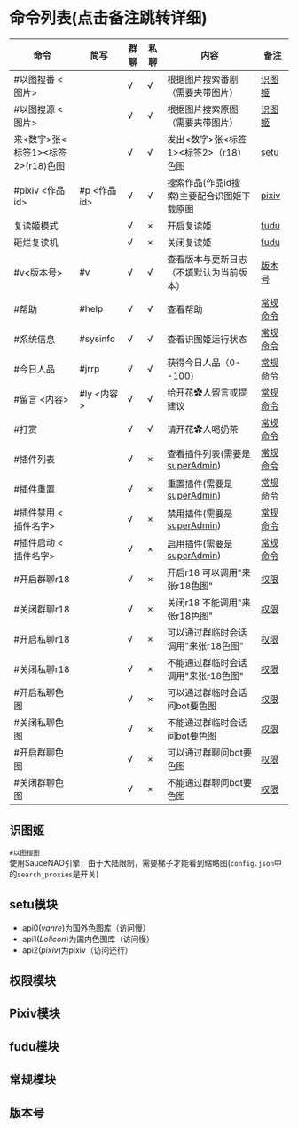 # 命令列表(点击备注跳转详细)
|命令    |简写    | 群聊|私聊  | 内容 | 备注 |
| ---- | ---- | ---- | ---- | ---- | ----  |
|#以图搜番 <图片>| |√|√|根据图片搜索番剧（需要夹带图片）|[识图姬](https://github.com/kitUIN/ioobot/wiki/command#识图姬)|
|#以图搜源 <图片>| |√|√|根据图片搜索原图（需要夹带图片）|[识图姬](https://github.com/kitUIN/ioobot/wiki/command#识图姬)|
|来<数字>张<标签1><标签2>(r18)色图| |√|√|发出<数字>张<标签1><标签2>（r18）色图|[setu](https://github.com/kitUIN/ioobot/wiki/command#setu模块)|
|#pixiv <作品id>|#p <作品id>|√|√|搜索作品(作品id搜索)主要配合识图姬下载原图|[pixiv](https://github.com/kitUIN/ioobot/wiki/command#pixiv模块)|
|复读姬模式| |√|×|开启复读姬|[fudu](https://github.com/kitUIN/ioobot/wiki/command#fudu模块)|
|砸烂复读机| |√|×|关闭复读姬|[fudu](https://github.com/kitUIN/ioobot/wiki/command#fudu模块)|
|#v<版本号>|#v|√|√|查看版本与更新日志（不填默认为当前版本）|[版本号](https://github.com/kitUIN/ioobot/wiki/command#版本号)|
|#帮助|#help|√|√|查看帮助|[常规命令](https://github.com/kitUIN/ioobot/wiki/command#常规命令)|
|#系统信息|#sysinfo|√|√|查看识图姬运行状态|[常规命令](https://github.com/kitUIN/ioobot/wiki/command#常规命令)|
|#今日人品|#jrrp|√|√|获得今日人品（0--100）|[常规命令](https://github.com/kitUIN/ioobot/wiki/command#常规命令)|
|#留言 <内容>|#ly <内容>|√|√|给开花✿人留言或提建议|[常规命令](https://github.com/kitUIN/ioobot/wiki/command#常规命令)|
|#打赏||√|√|请开花✿人喝奶茶|[常规命令](https://github.com/kitUIN/ioobot/wiki/command#常规命令)|
|#插件列表| |√|×|查看插件列表(需要是[superAdmin](https://github.com/kitUIN/ioobot/config_example.json))|[常规命令](https://github.com/kitUIN/ioobot/wiki/command#常规命令)|
|#插件重置| |√|×|重置插件(需要是[superAdmin](https://github.com/kitUIN/ioobot/config_example.json))|[常规命令](https://github.com/kitUIN/ioobot/wiki/command#常规命令)|
|#插件禁用 <插件名字>| |√|×|禁用插件(需要是[superAdmin](https://github.com/kitUIN/ioobot/config_example.json))|[常规命令](https://github.com/kitUIN/ioobot/wiki/command#常规命令)|
|#插件启动 <插件名字>| |√|×|启用插件(需要是[superAdmin](https://github.com/kitUIN/ioobot/config_example.json))|[常规命令](https://github.com/kitUIN/ioobot/wiki/command#常规命令)|
|#开启群聊r18| |√|×|开启r18 可以调用"来张r18色图"|[权限](https://github.com/kitUIN/ioobot/wiki/command#权限模块)|
|#关闭群聊r18| |√|×|关闭r18 不能调用"来张r18色图"|[权限](https://github.com/kitUIN/ioobot/wiki/command#权限模块)|
|#开启私聊r18| |√|×|可以通过群临时会话调用"来张r18色图"|[权限](https://github.com/kitUIN/ioobot/wiki/command#权限模块)|
|#关闭私聊r18| |√|×|不能通过群临时会话调用"来张r18色图"|[权限](https://github.com/kitUIN/ioobot/wiki/command#权限模块)|
|#开启私聊色图| |√|×|可以通过群临时会话问bot要色图|[权限](https://github.com/kitUIN/ioobot/wiki/command#权限模块)|
|#关闭私聊色图| |√|×|不能通过群临时会话问bot要色图|[权限](https://github.com/kitUIN/ioobot/wiki/command#权限模块)|
|#开启群聊色图| |√|×|可以通过群聊问bot要色图|[权限](https://github.com/kitUIN/ioobot/wiki/command#权限模块)|
|#关闭群聊色图| |√|×|不能通过群聊问bot要色图|[权限](https://github.com/kitUIN/ioobot/wiki/command#权限模块)|

## 识图姬
`#以图搜图`  
使用SauceNAO引擎，由于大陆限制，需要梯子才能看到缩略图(`config.json`中的`search_proxies`是开关)
## setu模块
 - api0(_yanre_)为国外色图库（访问慢） 
 - api1(_Lolicon_)为国内色图库（访问慢）
 - api2(_pixiv_)为pixiv（访问还行）
## 权限模块

## Pixiv模块

## fudu模块

## 常规模块

## 版本号

